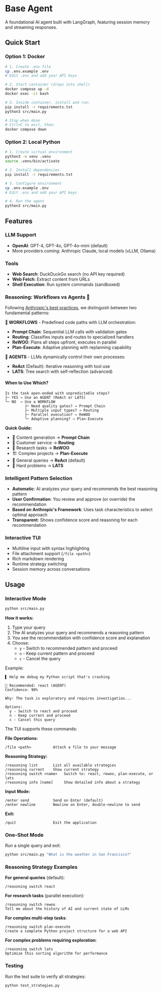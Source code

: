 # Base Agent

A foundational AI agent built with LangGraph, featuring session memory and streaming responses.

## Quick Start

### Option 1: Docker

```bash
# 1. Create .env file
cp .env.example .env
# Edit .env and add your API keys

# 2. Start container (drops into shell)
docker compose up -d
docker exec -it bash

# 3. Inside container, install and run:
pip install -r requirements.txt
python3 src/main.py

# Stop when done
# Ctrl+C to exit, then:
docker compose down
```

### Option 2: Local Python

```bash
# 1. Create virtual environment
python3 -m venv .venv
source .venv/bin/activate

# 2. Install dependencies
pip install -r requirements.txt

# 3. Configure environment
cp .env.example .env
# Edit .env and add your API keys

# 4. Run the agent
python3 src/main.py
```

## Features

### LLM Support
- **OpenAI**: GPT-4, GPT-4o, GPT-4o-mini (default)
- More providers coming: Anthropic Claude, local models (vLLM, Ollama)

### Tools
- **Web Search**: DuckDuckGo search (no API key required)
- **Web Fetch**: Extract content from URLs
- **Shell Execution**: Run system commands (sandboxed)

### Reasoning: Workflows vs Agents 🧠

Following [Anthropic's best practices](https://www.anthropic.com/engineering/building-effective-agents), we distinguish between two fundamental patterns:

**🔄 WORKFLOWS** - Predefined code paths with LLM orchestration:
- **Prompt Chain**: Sequential LLM calls with validation gates
- **Routing**: Classifies inputs and routes to specialized handlers
- **ReWOO**: Plans all steps upfront, executes in parallel
- **Plan-Execute**: Adaptive planning with replanning capability

**🤖 AGENTS** - LLMs dynamically control their own processes:
- **ReAct** (Default): Iterative reasoning with tool use
- **LATS**: Tree search with self-reflection (advanced)

#### When to Use Which?

```
Is the task open-ended with unpredictable steps?
├─ YES → Use an AGENT (ReAct or LATS)
└─ NO  → Use a WORKFLOW
         ├─ Need quality gates? → Prompt Chain
         ├─ Multiple input types? → Routing
         ├─ Parallel execution? → ReWOO
         └─ Adaptive planning? → Plan-Execute
```

**Quick Guide:**
- 📝 Content generation → **Prompt Chain**
- 🎯 Customer service → **Routing**
- 🔬 Research tasks → **ReWOO**
- 🏗️ Complex projects → **Plan-Execute**
- 🔄 General queries → **ReAct** (default)
- 🌳 Hard problems → **LATS**

### Intelligent Pattern Selection
- **Automatic**: AI analyzes your query and recommends the best reasoning pattern
- **User Confirmation**: You review and approve (or override) the recommendation
- **Based on Anthropic's Framework**: Uses task characteristics to select optimal approach
- **Transparent**: Shows confidence score and reasoning for each recommendation

### Interactive TUI
- Multiline input with syntax highlighting
- File attachment support (`/file <path>`)
- Rich markdown rendering
- Runtime strategy switching
- Session memory across conversations

## Usage

### Interactive Mode

```bash
python src/main.py
```

**How it works:**
1. Type your query
2. The AI analyzes your query and recommends a reasoning pattern
3. You see the recommendation with confidence score and explanation
4. Choose:
   - `y` - Switch to recommended pattern and proceed
   - `n` - Keep current pattern and proceed
   - `c` - Cancel the query

Example:
```
▌ Help me debug my Python script that's crashing

🤖 Recommended: react (AGENT)
Confidence: 90%

Why: The task is exploratory and requires investigation...

Options:
  y - Switch to react and proceed
  n - Keep current and proceed
  c - Cancel this query
```

The TUI supports these commands:

**File Operations:**
```
/file <path>          Attach a file to your message
```

**Reasoning Strategy:**
```
/reasoning list       List all available strategies
/reasoning current    Show current strategy
/reasoning switch <name>   Switch to: react, rewoo, plan-execute, or lats
/reasoning info [name]     Show detailed info about a strategy
```

**Input Mode:**
```
/enter send           Send on Enter (default)
/enter newline        Newline on Enter, double-newline to send
```

**Exit:**
```
/quit                 Exit the application
```

### One-Shot Mode

Run a single query and exit:

```bash
python src/main.py "What is the weather in San Francisco?"
```

### Reasoning Strategy Examples

**For general queries** (default):
```
/reasoning switch react
```

**For research tasks** (parallel execution):
```
/reasoning switch rewoo
Tell me about the history of AI and current state of LLMs
```

**For complex multi-step tasks**:
```
/reasoning switch plan-execute
Create a complete Python project structure for a web API
```

**For complex problems requiring exploration**:
```
/reasoning switch lats
Optimize this sorting algorithm for performance
```

### Testing

Run the test suite to verify all strategies:

```bash
python test_strategies.py
```

